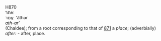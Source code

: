 <body>
  <p>H870<br>  אתר  <br> אֲתַר  ‎  ‘ăthar  <br><i>ath-ar‘ </i><br>(Chaldee); from a root corresponding to that of <a href="h0871.htm">871</a>  a <i>place</i>; (adverbially) <i>after: - </i>after, place.<br></p>
 </body>